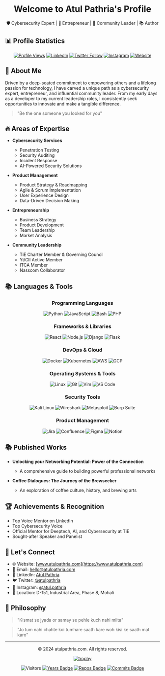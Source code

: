 <div align="center">
  <h1>Welcome to Atul Pathria's Profile</h1>
  <p>🛡️ Cybersecurity Expert | 🎯 Entrepreneur | 👥 Community Leader | 📚 Author</p>
</div>

## 📊 Profile Statistics

<div align="center">
  
[![Profile Views](https://komarev.com/ghpvc/?username=curiousatul&color=brightgreen)](https://github.com/curiousatul)
[![LinkedIn](https://img.shields.io/badge/LinkedIn-Connect-blue)](https://linkedin.com/in/pathria)
[![Twitter Follow](https://img.shields.io/twitter/follow/atulpathria?style=social)](https://x.com/atulpathria)
[![Instagram](https://img.shields.io/badge/Instagram-Follow-E4405F)](https://instagram.com/atul.pathria)
[![Website](https://img.shields.io/website?url=https%3A%2F%2Fwww.atulpathria.com)](https://www.atulpathria.com)

</div>

## 💫 About Me

Driven by a deep-seated commitment to empowering others and a lifelong passion for technology, I have carved a unique path as a cybersecurity expert, entrepreneur, and influential community leader. From my early days as a developer to my current leadership roles, I consistently seek opportunities to innovate and make a tangible difference.

> "Be the one someone you looked for you"

## 🔥 Areas of Expertise

- **Cybersecurity Services**
  - Penetration Testing
  - Security Auditing
  - Incident Response
  - AI-Powered Security Solutions
  
- **Product Management**
  - Product Strategy & Roadmapping
  - Agile & Scrum Implementation
  - User Experience Design
  - Data-Driven Decision Making
  
- **Entrepreneurship**
  - Business Strategy
  - Product Development
  - Team Leadership
  - Market Analysis
  
- **Community Leadership**
  - TiE Charter Member & Governing Council
  - Yi/CII Active Member
  - ITCA Member
  - Nasscom Collaborator

## 📚️ Languages & Tools

<div align="center">

### Programming Languages
![Python](https://img.shields.io/badge/Python-3776AB?style=for-the-badge&logo=python&logoColor=white)
![JavaScript](https://img.shields.io/badge/JavaScript-F7DF1E?style=for-the-badge&logo=javascript&logoColor=black)
![Bash](https://img.shields.io/badge/Bash-4EAA25?style=for-the-badge&logo=gnu-bash&logoColor=white)
![PHP](https://img.shields.io/badge/PHP-777BB4?style=for-the-badge&logo=php&logoColor=white)

### Frameworks & Libraries
![React](https://img.shields.io/badge/React-20232A?style=for-the-badge&logo=react&logoColor=61DAFB)
![Node.js](https://img.shields.io/badge/Node.js-339933?style=for-the-badge&logo=node.js&logoColor=white)
![Django](https://img.shields.io/badge/Django-092E20?style=for-the-badge&logo=django&logoColor=white)
![Flask](https://img.shields.io/badge/Flask-000000?style=for-the-badge&logo=flask&logoColor=white)

### DevOps & Cloud
![Docker](https://img.shields.io/badge/Docker-2496ED?style=for-the-badge&logo=docker&logoColor=white)
![Kubernetes](https://img.shields.io/badge/Kubernetes-326CE5?style=for-the-badge&logo=kubernetes&logoColor=white)
![AWS](https://img.shields.io/badge/AWS-232F3E?style=for-the-badge&logo=amazon-aws&logoColor=white)
![GCP](https://img.shields.io/badge/GCP-4285F4?style=for-the-badge&logo=google-cloud&logoColor=white)

### Operating Systems & Tools
![Linux](https://img.shields.io/badge/Linux-FCC624?style=for-the-badge&logo=linux&logoColor=black)
![Git](https://img.shields.io/badge/Git-F05032?style=for-the-badge&logo=git&logoColor=white)
![Vim](https://img.shields.io/badge/Vim-019733?style=for-the-badge&logo=vim&logoColor=white)
![VS Code](https://img.shields.io/badge/VS_Code-007ACC?style=for-the-badge&logo=visual-studio-code&logoColor=white)

### Security Tools
![Kali Linux](https://img.shields.io/badge/Kali_Linux-557C94?style=for-the-badge&logo=kali-linux&logoColor=white)
![Wireshark](https://img.shields.io/badge/Wireshark-1679A7?style=for-the-badge&logo=wireshark&logoColor=white)
![Metasploit](https://img.shields.io/badge/Metasploit-2A2A2A?style=for-the-badge&logo=metasploit&logoColor=white)
![Burp Suite](https://img.shields.io/badge/Burp_Suite-FF6633?style=for-the-badge&logo=burp-suite&logoColor=white)

### Product Management
![Jira](https://img.shields.io/badge/Jira-0052CC?style=for-the-badge&logo=jira&logoColor=white)
![Confluence](https://img.shields.io/badge/Confluence-172B4D?style=for-the-badge&logo=confluence&logoColor=white)
![Figma](https://img.shields.io/badge/Figma-F24E1E?style=for-the-badge&logo=figma&logoColor=white)
![Notion](https://img.shields.io/badge/Notion-000000?style=for-the-badge&logo=notion&logoColor=white)

</div>

## 📚 Published Works

- **Unlocking your Networking Potential: Power of the Connection**
  - A comprehensive guide to building powerful professional networks
  
- **Coffee Dialogues: The Journey of the Brewseeker**
  - An exploration of coffee culture, history, and brewing arts

## 🏆 Achievements & Recognition

- Top Voice Mentor on LinkedIn
- Top Cybersecurity Voice
- Official Mentor for Deeptech, AI, and Cybersecurity at TiE
- Sought-after Speaker and Panelist

## 🤝 Let's Connect

- 🌐 Website: [www.atulpathria.com](https://www.atulpathria.com)
- 📧 Email: hello@atulpathria.com
- 💼 LinkedIn: [Atul Pathria](https://linkedin.com/in/pathria)
- 🐦 Twitter: [@atulpathria](https://x.com/atulpathria)
- 📸 Instagram: [@atul.pathria](https://instagram.com/atul.pathria)
- 📍 Location: D-151, Industrial Area, Phase 8, Mohali

## 💭 Philosophy

> "Kismat se jyada or samay se pehle kuch nahi milta"

> "Jo tum nahi chahte koi tumhare saath kare woh kisi ke saath mat karo"

---

<div align="center">
  <p>© 2024 atulpathria.com. All rights reserved.</p>
</div>

<div align="center">

[![trophy](https://github-profile-trophy.vercel.app/?username=curiousatul&theme=radical&row=1)](https://github.com/curiousatul)

![Visitors](https://komarev.com/ghpvc/?username=curiousatul&color=brightgreen&style=flat-square)
[![Years Badge](https://badges.pufler.dev/years/curiousatul)](https://badges.pufler.dev)
[![Repos Badge](https://badges.pufler.dev/repos/curiousatul)](https://badges.pufler.dev)
[![Commits Badge](https://badges.pufler.dev/commits/monthly/curiousatul)](https://badges.pufler.dev)

</div>
